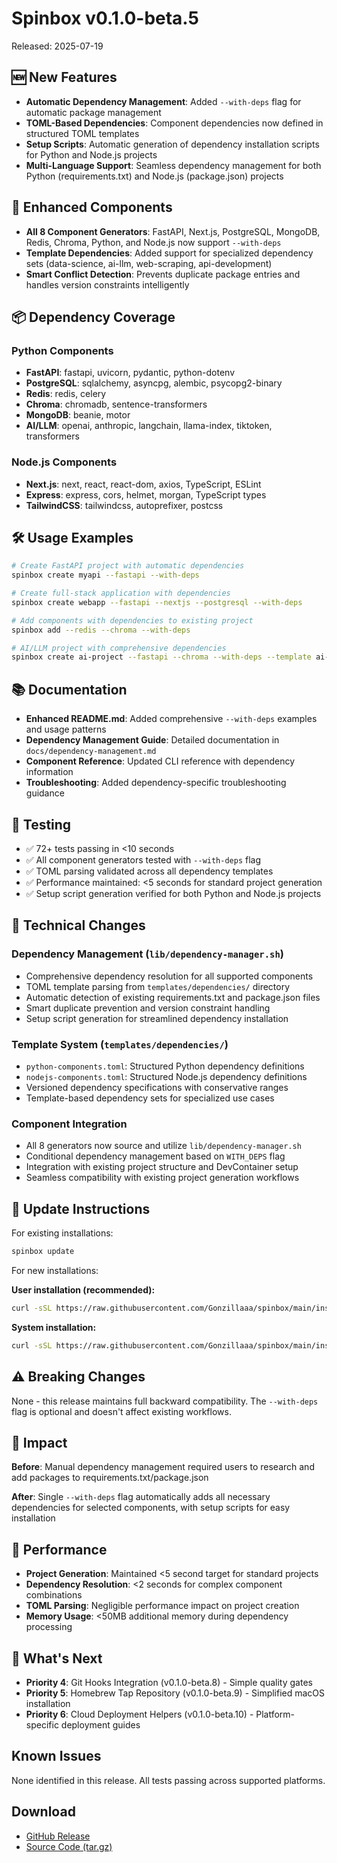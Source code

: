 # Spinbox v0.1.0-beta.5

Released: 2025-07-19

## 🆕 New Features
- **Automatic Dependency Management**: Added `--with-deps` flag for automatic package management
- **TOML-Based Dependencies**: Component dependencies now defined in structured TOML templates
- **Setup Scripts**: Automatic generation of dependency installation scripts for Python and Node.js projects
- **Multi-Language Support**: Seamless dependency management for both Python (requirements.txt) and Node.js (package.json) projects

## 🚀 Enhanced Components
- **All 8 Component Generators**: FastAPI, Next.js, PostgreSQL, MongoDB, Redis, Chroma, Python, and Node.js now support `--with-deps`
- **Template Dependencies**: Added support for specialized dependency sets (data-science, ai-llm, web-scraping, api-development)
- **Smart Conflict Detection**: Prevents duplicate package entries and handles version constraints intelligently

## 📦 Dependency Coverage
### Python Components
- **FastAPI**: fastapi, uvicorn, pydantic, python-dotenv
- **PostgreSQL**: sqlalchemy, asyncpg, alembic, psycopg2-binary
- **Redis**: redis, celery
- **Chroma**: chromadb, sentence-transformers
- **MongoDB**: beanie, motor
- **AI/LLM**: openai, anthropic, langchain, llama-index, tiktoken, transformers

### Node.js Components
- **Next.js**: next, react, react-dom, axios, TypeScript, ESLint
- **Express**: express, cors, helmet, morgan, TypeScript types
- **TailwindCSS**: tailwindcss, autoprefixer, postcss

## 🛠️ Usage Examples
```bash
# Create FastAPI project with automatic dependencies
spinbox create myapi --fastapi --with-deps

# Create full-stack application with dependencies
spinbox create webapp --fastapi --nextjs --postgresql --with-deps

# Add components with dependencies to existing project
spinbox add --redis --chroma --with-deps

# AI/LLM project with comprehensive dependencies
spinbox create ai-project --fastapi --chroma --with-deps --template ai-llm
```

## 📚 Documentation
- **Enhanced README.md**: Added comprehensive `--with-deps` examples and usage patterns
- **Dependency Management Guide**: Detailed documentation in `docs/dependency-management.md`
- **Component Reference**: Updated CLI reference with dependency information
- **Troubleshooting**: Added dependency-specific troubleshooting guidance

## 🧪 Testing
- ✅ 72+ tests passing in <10 seconds
- ✅ All component generators tested with `--with-deps` flag
- ✅ TOML parsing validated across all dependency templates
- ✅ Performance maintained: <5 seconds for standard project generation
- ✅ Setup script generation verified for both Python and Node.js projects

## 🔧 Technical Changes

### Dependency Management (`lib/dependency-manager.sh`)
- Comprehensive dependency resolution for all supported components
- TOML template parsing from `templates/dependencies/` directory
- Automatic detection of existing requirements.txt and package.json files
- Smart duplicate prevention and version constraint handling
- Setup script generation for streamlined dependency installation

### Template System (`templates/dependencies/`)
- `python-components.toml`: Structured Python dependency definitions
- `nodejs-components.toml`: Structured Node.js dependency definitions
- Versioned dependency specifications with conservative ranges
- Template-based dependency sets for specialized use cases

### Component Integration
- All 8 generators now source and utilize `lib/dependency-manager.sh`
- Conditional dependency management based on `WITH_DEPS` flag
- Integration with existing project structure and DevContainer setup
- Seamless compatibility with existing project generation workflows

## 🔄 Update Instructions

For existing installations:
```bash
spinbox update
```

For new installations:

**User installation (recommended):**
```bash
curl -sSL https://raw.githubusercontent.com/Gonzillaaa/spinbox/main/install-user.sh | bash
```

**System installation:**
```bash
curl -sSL https://raw.githubusercontent.com/Gonzillaaa/spinbox/main/install.sh | sudo bash
```

## ⚠️ Breaking Changes
None - this release maintains full backward compatibility. The `--with-deps` flag is optional and doesn't affect existing workflows.

## 🎯 Impact
**Before**: Manual dependency management required users to research and add packages to requirements.txt/package.json

**After**: Single `--with-deps` flag automatically adds all necessary dependencies for selected components, with setup scripts for easy installation

## 🚀 Performance
- **Project Generation**: Maintained <5 second target for standard projects
- **Dependency Resolution**: <2 seconds for complex component combinations
- **TOML Parsing**: Negligible performance impact on project creation
- **Memory Usage**: <50MB additional memory during dependency processing

## 🔮 What's Next
- **Priority 4**: Git Hooks Integration (v0.1.0-beta.8) - Simple quality gates
- **Priority 5**: Homebrew Tap Repository (v0.1.0-beta.9) - Simplified macOS installation
- **Priority 6**: Cloud Deployment Helpers (v0.1.0-beta.10) - Platform-specific deployment guides

## Known Issues
None identified in this release. All tests passing across supported platforms.

## Download
- [GitHub Release](https://github.com/Gonzillaaa/spinbox/releases/tag/v0.1.0-beta.5)
- [Source Code (tar.gz)](https://github.com/Gonzillaaa/spinbox/archive/v0.1.0-beta.5.tar.gz)